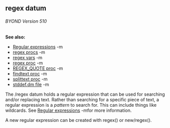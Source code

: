 ## regex datum 
###### BYOND Version 510
**See also:**
*   [Regular expressions](/ref/%7Bnotes%7D/regex.md) -m
*   [regex procs](/ref/regex/proc.md) -m
*   [regex vars](/ref/regex/var.md) -m
*   [regex proc](/ref/proc/regex.md) -m
*   [REGEX_QUOTE proc](/ref/proc/REGEX_QUOTE.md) -m
*   [findtext proc](/ref/proc/findtext.md) -m
*   [splittext proc](/ref/proc/splittext.md) -m
*   [stddef.dm file](/ref/%7B%7Bappendix%7D%7D/stddef%2edm.md) -m


The /regex datum holds a regular expression that can be used
for searching and/or replacing text. Rather than searching for a
specific piece of text, a regular expression is a *pattern* to search
for. This can include things like wildcards. See [Regular
expressions](/ref/%7Bnotes%7D/regex.md) -mfor more information. 

A new
regular expression can be created with regex() or new/regex().